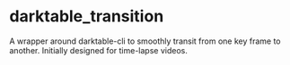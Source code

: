 # darktable_transition
A wrapper around darktable-cli to smoothly transit from one key frame to another. Initially designed for time-lapse videos.

